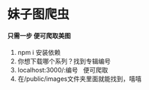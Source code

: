 # 妹子图爬虫
#### 只需一步 便可爬取美图
1. npm i 安装依赖
2. 你想下载哪个系列？找到专辑编号
3. localhost:3000/:编号   便可爬取
4. 在/public/images文件夹里面就能找到，嘻嘻
